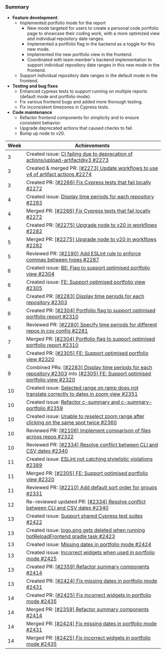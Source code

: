 ### Summary

* **Feature development**:
  * Implemented portfolio mode for the report
    * New mode targeted for users to create a personal code portfolio page to showcase their coding work, with a more optimized view and individual repository date ranges.
    * Implemented a portfolio flag in the backend as a toggle for this new mode.
    * Implemented the new portfolio view in the frontend.
    * Coordinated with team member's backend implementation to support individual repository date ranges in this new mode in the frontend.
  * Support individual repository date ranges in the default mode in the frontend.
* **Testing and bug fixes**
  * Enhanced cypress tests to support running on multiple reports (default mode and portfolio mode).
  * Fix various frontend bugs and added more thorough testing.
  * Fix inconsistent timezones in Cypress tests.
* **Code maintenance**
  * Refactor frontend components for simplicity and to ensure consistent behavior.
  * Upgrade deprecated actions that caused checks to fail.
  * Bump up node to v20.

| Week | Achievements                                                                                                                                                                                                                         |
|------|--------------------------------------------------------------------------------------------------------------------------------------------------------------------------------------------------------------------------------------|
| 3    | Created issue: [CI failing due to deprecation of actions/upload-artifact@v3 #2273](https://github.com/reposense/RepoSense/issues/2273)                                                                                               |
| 3    | Created & merged PR: [[#2273] Update workflows to use v4 of artifact actions #2274](https://github.com/reposense/RepoSense/pull/2274)                                                                                                |
| 3    | Created PR: [[#2266] Fix Cypress tests that fail locally #2272](https://github.com/reposense/RepoSense/pull/2272)                                                                                                                    |
| 4    | Created issue: [Display time periods for each repository #2283](https://github.com/reposense/RepoSense/issues/2283)                                                                                                                  |
| 4    | Merged PR: [[#2266] Fix Cypress tests that fail locally #2272](https://github.com/reposense/RepoSense/pull/2272)                                                                                                                     |
| 4    | Created PR: [[#2275] Upgrade node to v20 in workflows #2282](https://github.com/reposense/RepoSense/pull/2282)                                                                                                                       |
| 5    | Merged PR: [[#2275] Upgrade node to v20 in workflows #2282](https://github.com/reposense/RepoSense/pull/2282)                                                                                                                        |
| 5    | Reviewed PR: [[#2190] Add ESLint rule to enforce commas between types #2287](https://github.com/reposense/RepoSense/pull/2287)                                                                                                       |
| 6    | Created issue: [BE: Flag to support optimised portfolio view #2304](https://github.com/reposense/RepoSense/issues/2304)                                                                                                              |
| 6    | Created issue: [FE: Support optimised portfolio view #2305](https://github.com/reposense/RepoSense/issues/2305)                                                                                                                      |
| 6    | Created PR: [[#2283] Display time periods for each repository #2303](https://github.com/reposense/RepoSense/pull/2303)                                                                                                               |
| 6    | Created PR: [[#2304] Portfolio flag to support optimised portfolio report #2310](https://github.com/reposense/RepoSense/pull/2310)                                                                                                   |
| 6    | Reviewed PR: [[#2280] Specify time periods for different repos in csv config #2281](https://github.com/reposense/RepoSense/pull/2281)                                                                                                |
| 7    | Merged PR: [[#2304] Portfolio flag to support optimised portfolio report #2310](https://github.com/reposense/RepoSense/pull/2310)                                                                                                    |
| 8    | Created PR: [[#2305] FE: Support optimised portfolio view #2320](https://github.com/reposense/RepoSense/pull/2320)                                                                                                                   |
| 9    | Combined PRs: [[#2283] Display time periods for each repository #2303](https://github.com/reposense/RepoSense/pull/2303) into [[#2305] FE: Support optimised portfolio view #2320](https://github.com/reposense/RepoSense/pull/2320) |
| 10   | Created issue: [Selected range on ramp does not translate correctly to dates in zoom view #2351](https://github.com/reposense/RepoSense/issues/2351)                                                                                 |
| 10   | Created issue: [Refactor c-summary and c-summary-portfolio #2359](https://github.com/reposense/RepoSense/issues/2359)                                                                                                                |
| 10   | Created issue: [Unable to reselect zoom range after clicking on the same spot twice #2360](https://github.com/reposense/RepoSense/issues/2360)                                                                                       |
| 10   | Reviewed PR: [[#2106] Implement comparison of files across repos #2322](https://github.com/reposense/RepoSense/pull/2322)                                                                                                            |
| 10   | Reviewed PR: [[#2334] Resolve conflict between CLI and CSV dates #2340](https://github.com/reposense/RepoSense/pull/2340)                                                                                                            |
| 11   | Created issue: [ESLint not catching stylelistic violations #2389](https://github.com/reposense/RepoSense/issues/2389)                                                                                                                |
| 11   | Merged PR: [[#2305] FE: Support optimised portfolio view #2320](https://github.com/reposense/RepoSense/pull/2320)                                                                                                                    |
| 11   | Reviewed PR: [[#2210] Add default sort order for groups #2331](https://github.com/reposense/RepoSense/pull/2331)                                                                                                                     |
| 12   | Re-reviewed updated PR: [[#2334] Resolve conflict between CLI and CSV dates #2340](https://github.com/reposense/RepoSense/pull/2340)                                                                                                 |
| 13   | Created issue: [Support shared Cypress test suites #2422](https://github.com/reposense/RepoSense/issues/2422)                                                                                                                        |
| 13   | Created issue: [logo.png gets deleted when running hotReloadFrontend gradle task #2423](https://github.com/reposense/RepoSense/issues/2423)                                                                                          |
| 13   | Created issue: [Missing dates in portfolio mode #2424](https://github.com/reposense/RepoSense/issues/2424)                                                                                                                           |
| 13   | Created issue: [Incorrect widgets when used in portfolio mode #2425](https://github.com/reposense/RepoSense/issues/2425)                                                                                                             |
| 13   | Created PR: [[#2359] Refactor summary components #2414](https://github.com/reposense/RepoSense/pull/2414)                                                                                                                            |
| 13   | Created PR: [[#2424] Fix missing dates in portfolio mode #2431](https://github.com/reposense/RepoSense/pull/2431)                                                                                                                    |
| 14   | Created PR: [[#2425] Fix incorrect widgets in portfolio mode #2435 ](https://github.com/reposense/RepoSense/pull/2435)                                                                                                               |
| 14   | Merged PR: [[#2359] Refactor summary components #2414](https://github.com/reposense/RepoSense/pull/2414)                                                                                                                             |
| 14   | Merged PR: [[#2424] Fix missing dates in portfolio mode #2431](https://github.com/reposense/RepoSense/pull/2431)                                                                                                                     |
| 14   | Merged PR: [[#2425] Fix incorrect widgets in portfolio mode #2435 ](https://github.com/reposense/RepoSense/pull/2435)                                                                                                                |
